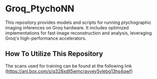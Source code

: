 # Groq_PtychoNN
This repository provides models and scripts for running ptychographic imaging inferences on Groq hardware. It includes optimized implementations for fast image reconstruction and analysis, leveraging Groq's high-performance accelerators.


## How To Utilize This Repository
The scans used for training can be found at the following link (https://anl.box.com/s/q328xdll5wmcrayvey5vlebg13hs4qwf)
